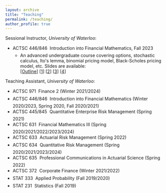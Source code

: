```yaml
---
layout: archive
title: "Teaching"
permalink: /teaching/
author_profile: true
---
```


Sessional Instructor, _University of Waterloo_:

* ACTSC 446/846 &#151; Introduction into Financial Mathematics, Fall 2023
  * An advanced undergraduate course covering options, stochastic calculus, Ito's lemma, binomial pricing model, Black-Scholes pricing model, etc. Slides are available:<br/>\[[Outline](/files/ACTSC446_Outline.pdf)\] \[[1](/files/ACTSC446_Part1.pdf)\] \[[2](/files/ACTSC446_Part2.pdf)\] \[[3](/files/ACTSC446_Part3.pdf)\] \[[4](/files/ACTSC446_Part4.pdf)\]


Teaching Assistant, _University of Waterloo_:

* ACTSC 971 &#151; Finance 2 (Winter 2021/2024)
* ACTSC 446/846 &#151; Introduction into Financial Mathematics (Winter 2020/2023, Spring 2020, Fall 2020/2021)
* ACTSC 445/845 &#151; Quantitative Enterprise Risk Management (Spring 2021)
* ACTSC 631 &#151; Financial Mathematics III (Spring 2020/2021/2022/2023/2024)
* ACTSC 633 &#151; Actuarial Risk Management (Spring 2022)
* ACTSC 634 &#151; Quantitative Risk Management (Spring 2020/2021/2023/2024)
* ACTSC 635 &#151; Professional Communications in Actuarial Science (Spring 2022)
* ACTSC 372 &#151; Corporate Finance (Winter 2021/2022)
* STAT 333 &#151; Applied Probability (Fall 2019/2020)
* STAT 231 &#151; Statistics (Fall 2019)
